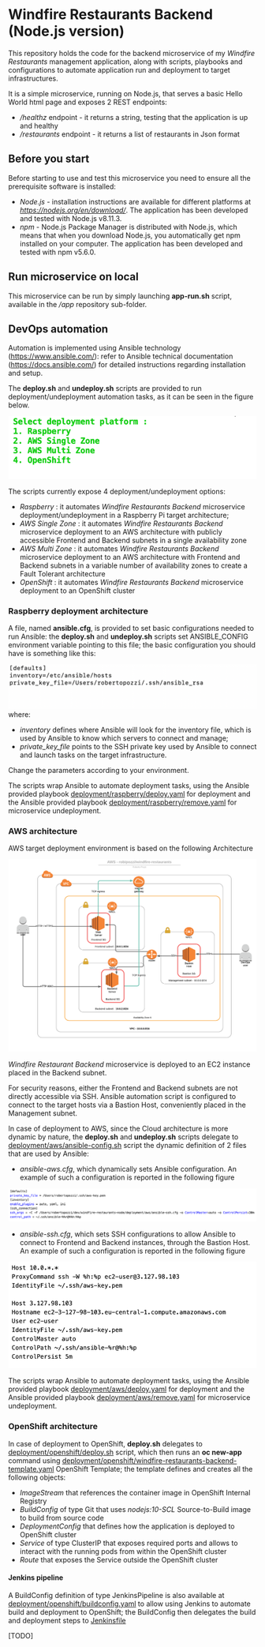 # Windfire Restaurants Backend (Node.js version)
This repository holds the code for the backend microservice of my *Windfire Restaurants* management application, along with scripts, playbooks and configurations to automate application run and deployment to target infrastructures.

It is a simple microservice, running on Node.js, that serves a basic Hello World html page and exposes 2 REST endpoints:
* */healthz* endpoint - it returns a string, testing that the application is up and healthy
* */restaurants* endpoint - it returns a list of restaurants in Json format

## Before you start
Before starting to use and test this microservice you need to ensure all the prerequisite software is installed:
* *Node.js* - installation instructions are available for different platforms at *https://nodejs.org/en/download/*. The application has been developed and tested with Node.js v8.11.3.
* *npm* - Node.js Package Manager is distributed with Node.js, which means that when you download Node.js, you automatically get npm installed on your computer. The application has been developed and tested with npm v5.6.0.

## Run microservice on local
This microservice can be run by simply launching **app-run.sh** script, available in the */app* repository sub-folder.

## DevOps automation
Automation is implemented using Ansible technology (https://www.ansible.com/): refer to Ansible technical documentation (https://docs.ansible.com/) for detailed instructions regarding installation and setup.

The **deploy.sh** and **undeploy.sh** scripts are provided to run deployment/undeployment automation tasks, as it can be seen in the figure below. 

![](images/deploy.png)

The scripts currently expose 4 deployment/undeployment options:
* *Raspberry* : it automates *Windfire Restaurants Backend* microservice deployment/undeployment in a Raspberry Pi target architecture;
* *AWS Single Zone* : it automates *Windfire Restaurants Backend* microservice deployment to an AWS architecture with publicly accessible Frontend and Backend subnets in a single availability zone
* *AWS Multi Zone* : it automates *Windfire Restaurants Backend* microservice deployment to an AWS architecture with Frontend and Backend subnets in a variable number of availability zones to create a Fault Tolerant architecture
* *OpenShift* : it automates *Windfire Restaurants Backend* microservice deployment to an OpenShift cluster


### Raspberry deployment architecture
A file, named **ansible.cfg**, is provided to set basic configurations needed to run Ansible: the **deploy.sh** and **undeploy.sh** scripts set ANSIBLE_CONFIG environment variable pointing to this file; the basic configuration you should have is something like this:

![](images/ansible-config.png)
where:

* *inventory* defines where Ansible will look for the inventory file, which is used by Ansible to know which servers to connect and manage;
* *private_key_file* points to the SSH private key used by Ansible to connect and launch tasks on the target infrastructure.

Change the parameters according to your environment.

The scripts wrap Ansible to automate deployment tasks, using the Ansible provided playbook [deployment/raspberry/deploy.yaml](deployment/raspberry/deploy.yaml) for deployment and the Ansible provided playbook [deployment/raspberry/remove.yaml](deployment/raspberry/remove.yaml) for microservice undeployment.


### AWS architecture
AWS target deployment environment is based on the following Architecture

![](images/AWS-robipozzi_windfire-restaurants.png)

*Windfire Restaurant Backend* microservice is deployed to an EC2 instance placed in the Backend subnet. 

For security reasons, either the Frontend and Backend subnets are not directly accessible via SSH. Ansible automation script is configured to connect to the target hosts via a Bastion Host, conveniently placed in the Management subnet.

In case of deployment to AWS, since the Cloud architecture is more dynamic by nature, the **deploy.sh** and **undeploy.sh** scripts delegate to [deployment/aws/ansible-config.sh](deployment/aws/ansible-config.sh) script the dynamic definition of 2 files that are used by Ansible:

* *ansible-aws.cfg*, which dynamically sets Ansible configuration. An example of such a configuration is reported in the following figure

![](images/ansible-aws.cfg.png)

* *ansible-ssh.cfg*, which sets SSH configurations to allow Ansible to connect to Frontend and Backend instances, through the Bastion Host. An example of such a configuration is reported in the following figure

![](images/ansible-ssh.png)

The scripts wrap Ansible to automate deployment tasks, using the Ansible provided playbook [deployment/aws/deploy.yaml](deployment/aws/deploy.yaml) for deployment and the Ansible provided playbook [deployment/aws/remove.yaml](deployment/aws/remove.yaml) for microservice undeployment.


### OpenShift architecture
In case of deployment to OpenShift, **deploy.sh** delegates to [deployment/openshift/deploy.sh](deployment/openshift/deploy.sh) script, which then runs an **oc new-app** command using [deployment/openshift/windfire-restaurants-backend-template.yaml](deployment/openshift/windfire-restaurants-backend-template.yaml) OpenShift Template; the template defines and creates all the following objects:

* *ImageStream* that references the container image in OpenShift Internal Registry
* *BuildConfig* of type Git that uses *nodejs:10-SCL* Source-to-Build image to build from source code
* *DeploymentConfig* that defines how the application is deployed to OpenShift cluster
* *Service* of type ClusterIP that exposes required ports and allows to interact with the running pods from within the OpenShift cluster
* *Route* that exposes the Service outside the OpenShift cluster

#### Jenkins pipeline
A BuildConfig definition of type JenkinsPipeline is also available at [deployment/openshift/buildconfig.yaml](deployment/openshift/buildconfig.yaml) to allow using Jenkins to automate build and deployment to OpenShift; the BuildConfig then delegates the build and deployment steps to [Jenkinsfile](Jenkinsfile)

[TODO]